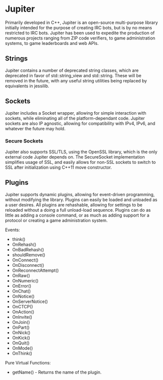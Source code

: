 # Jupiter
Primarily developed in C++, Jupiter is an open-source multi-purpose library initially intended for the purpose of creating IRC bots, but is by no means restricted to IRC bots.
Jupiter has been used to expedite the production of numerous projects ranging from ZIP code verifiers, to game administration systems, to game leaderboards and web APIs.

## Strings
Jupiter contains a number of deprecated string classes, which are deprecated in favor of std::string_view and std::string.
These will be removed in the future, with any useful string utilities being replaced by equivalents in jessilib.

## Sockets
Jupiter includes a Socket wrapper, allowing for simple interaction with sockets, while eliminating all of the platform-dependant code.
Jupiter sockets are also IP agnostic, allowing for compatibility with IPv4, IPv6, and whatever the future may hold.

### Secure Sockets
Jupiter also supports SSL/TLS, using the OpenSSL library, which is the only external code Jupiter depends on. The SecureSocket implementation simplifies usage of SSL, and easily allows for non-SSL sockets to switch to SSL after initialization using C++11 move constructor.

## Plugins
Jupiter supports dynamic plugins, allowing for event-driven programming, without modifying the library. Plugins can easily be loaded and unloaded as a user desires. All plugins are rehashable, allowing for settings to be reloaded without a doing a full unload-load sequence.
Plugins can do as little as adding a console command, or as much as adding support for a protocol or creating a game administration system.

Events:
<ul>
	<li>think()</li>
	<li>OnRehash()</li>
	<li>OnBadRehash()</li>
	<li>shouldRemove()</li>
	<li>OnConnect()</li>
	<li>OnDisconnect()</li>
	<li>OnReconnectAttempt()</li>
	<li>OnRaw()</li>
	<li>OnNumeric()</li>
	<li>OnError()</li>
	<li>OnChat()</li>
	<li>OnNotice()</li>
	<li>OnServerNotice()</li>
	<li>OnCTCP()</li>
	<li>OnAction()</li>
	<li>OnInvite()</li>
	<li>OnJoin()</li>
	<li>OnPart()</li>
	<li>OnNick()</li>
	<li>OnKick()</li>
	<li>OnQuit()</li>
	<li>OnMode()</li>
	<li>OnThink()</li>
</ul>

Pure Virtual Functions:
<ul>
	<li>getName() - Returns the name of the plugin.</li>
</ul>
